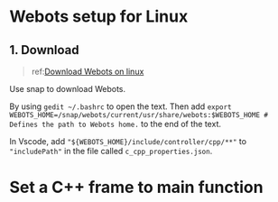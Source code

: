 # Webots setup for Linux

## 1. Download 

> ref:[Download Webots on linux](https://cyberbotics.com/doc/guide/installation-procedure#installation-on-linux)

Use snap to download Webots. 

By using `gedit ~/.bashrc` to open the text. Then add `export WEBOTS_HOME=/snap/webots/current/usr/share/webots:$WEBOTS_HOME # Defines the path to Webots home.` to the end of the text.

In Vscode, add `"${WEBOTS_HOME}/include/controller/cpp/**"` to `"includePath"` in the file called `c_cpp_properties.json`.

# Set a C++ frame to main function

